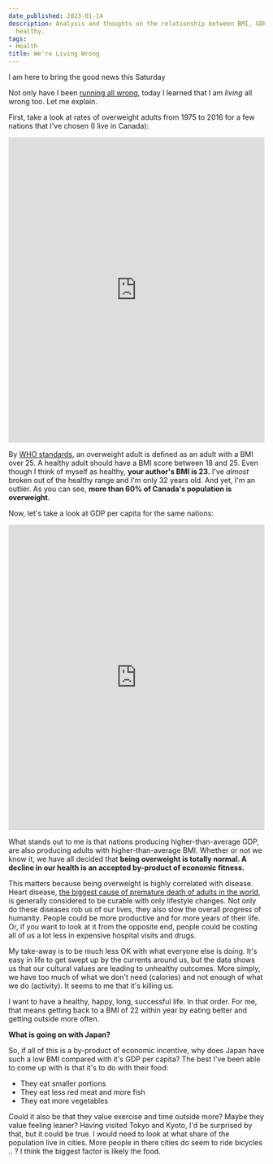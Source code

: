 ```yaml
---
date_published: 2023-01-14
description: Analysis and thoughts on the relationship between BMI, GDP and being
  healthy.
tags:
- Health
title: We're Living Wrong
---
```


I am here to bring the good news this Saturday

Not only have I been [running all wrong](https://dhariri.com/2023/running-all-wrong/), today I learned that I am *living* all wrong too. Let me explain.

First, take a look at rates of overweight adults from 1975 to 2016 for a few nations that I've chosen (I live in Canada):

<iframe src="https://ourworldindata.org/grapher/share-of-adults-who-are-overweight?tab=chart&country=CHN~IND~IRN~CHE~JPN~CAN~GBR~USA~NGA~BRA~OWID_WRL" loading="lazy" style="width: 100%; height: 600px; border: 0px none;"></iframe>

By [WHO standards](https://www.who.int/europe/news-room/fact-sheets/item/a-healthy-lifestyle---who-recommendations#:~:text=BMI%20is%20derived%20from%20a,24.9%20as%20a%20normal%20BMI.), an overweight adult is defined as an adult with a BMI over 25. A healthy adult should have a BMI score between 18 and 25. Even though I think of myself as healthy, **your author's BMI is 23.** I've _almost_ broken out of the healthy range and I'm only 32 years old. And yet, I'm an outlier. As you can see, **more than 60% of Canada's population is overweight.**

Now, let's take a look at GDP per capita for the same nations:

<iframe src="https://ourworldindata.org/grapher/gdp-per-capita-worldbank?tab=chart&country=CHN~IND~IRN~CHE~JPN~CAN~GBR~USA~NGA~BRA~OWID_WRL" loading="lazy" style="width: 100%; height: 600px; border: 0px none;"></iframe>

What stands out to me is that nations producing higher-than-average GDP, are also producing adults with higher-than-average BMI. Whether or not we know it, we have all decided that **being overweight is totally normal. A decline in our health is an accepted by-product of economic fitness.**

This matters because being overweight is highly correlated with disease. Heart disease, [the biggest cause of premature death of adults in the world](https://ourworldindata.org/causes-of-death#what-do-people-die-from), is generally considered to be curable with only lifestyle changes. Not only do these diseases rob us of our lives, they also slow the overall progress of humanity. People could be more productive and for more years of their life. Or, if you want to look at it from the opposite end, people could be costing all of us a lot less in expensive hospital visits and drugs.

My take-away is to be much less OK with what everyone else is doing. It's easy in life to get swept up by the currents around us, but the data shows us that our cultural values are leading to unhealthy outcomes. More simply, we have too much of what we don't need (calories) and not enough of what we do (activity). It seems to me that it's killing us.

I want to have a healthy, happy, long, successful life. In that order. For me, that means getting back to a BMI of 22 within year by eating better and getting outside more often.

**What is going on with Japan?**

So, if all of this is a by-product of economic incentive, why does Japan have such a low BMI compared with it's GDP per capita? The best I've been able to come up with is that it's to do with their food:

- They eat smaller portions
- They eat less red meat and more fish
- They eat more vegetables

Could it also be that they value exercise and time outside more? Maybe they value feeling leaner?  Having visited Tokyo and Kyoto, I'd be surprised by that, but it could be true. I would need to look at what share of the population live in cities. More people in there cities do seem to ride bicycles .. ? I think the biggest factor is likely the food.